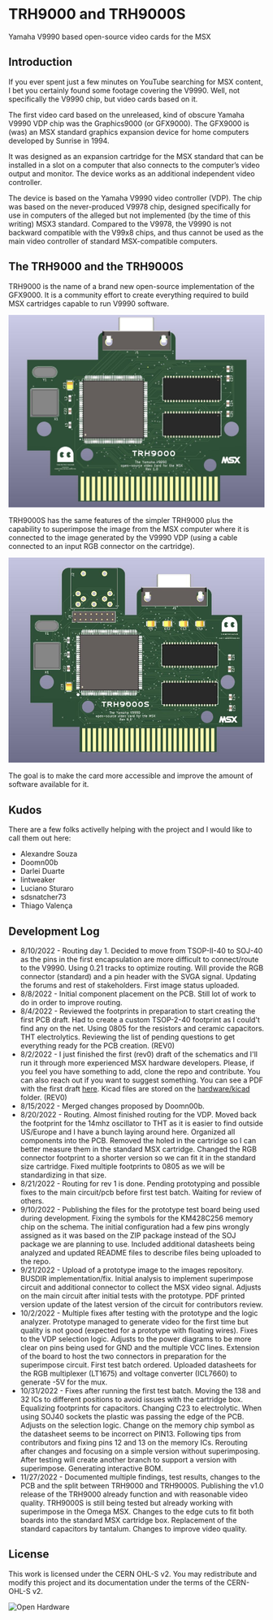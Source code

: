 # TRH9000 and TRH9000S
Yamaha V9990 based open-source video cards for the MSX

## Introduction

If you ever spent just a few minutes on YouTube searching for MSX content, I bet you certainly found some footage covering the V9990. Well, not specifically the V9990 chip, but video cards based on it.

The first video card based on the unreleased, kind of obscure Yamaha V9990 VDP chip was the Graphics9000 (or GFX9000). The GFX9000 is (was) an MSX standard graphics expansion device for home computers developed by Sunrise in 1994.

It was designed as an expansion cartridge for the MSX standard that can be installed in a slot on a computer that also connects to the computer’s video output and monitor. The device works as an additional independent video controller.

The device is based on the Yamaha V9990 video controller (VDP). The chip was based on the never-produced V9978 chip, designed specifically for use in computers of the alleged but not implemented (by the time of this writing) MSX3 standard. Compared to the V9978, the V9990 is not backward compatible with the V99x8 chips, and thus cannot be used as the main video controller of standard MSX-compatible computers.

## The TRH9000 and the TRH9000S

TRH9000 is the name of a brand new open-source implementation of the GFX9000. It is a community effort to create everything required to build MSX cartridges capable to run V9990 software.

![TRH9000](images/TRH9000.jpg)

TRH9000S has the same features of the simpler TRH9000 plus the capability to superimpose the image from the MSX computer where it is connected to the image generated by the V9990 VDP (using a cable connected to an input RGB connector on the cartridge).

![TRH9000S](images/TRH9000S_0.jpg)

The goal is to make the card more accessible and improve the amount of software available for it. 

## Kudos

There are a few folks activelly helping with the project and I would like to call them out here:

* Alexandre Souza
* Doomn00b
* Darlei Duarte
* lintweaker
* Luciano Sturaro
* sdsnatcher73
* Thiago Valença

## Development Log 

* 8/10/2022 - Routing day 1. Decided to move from TSOP-II-40 to SOJ-40 as the pins in the first encapsulation are more difficult to connect/route to the V9990. Using 0.21 tracks to optimize routing. Will provide the RGB connector (standard) and a pin header with the SVGA signal. Updating the forums and rest of stakeholders. First image status uploaded. 
* 8/8/2022 - Initial component placement on the PCB. Still lot of work to do in order to improve routing. 
* 8/4/2022 - Reviewed the footprints in preparation to start creating the first PCB draft. Had to create a custom TSOP-2-40 footprint as I could't find any on the net. Using 0805 for the resistors and ceramic capacitors. THT electrolytics. Reviewing the list of pending questions to get everything ready for the PCB creation. (REV0)
* 8/2/2022 - I just finished the first (rev0) draft of the schematics and I'll run it through more experienced MSX hardware developers. Please, if you feel you have something to add, clone the repo and contribute. You can also reach out if you want to suggest something. You can see a PDF with the first draft [here](Docs/TRH9000_Schema_Revision_0.pdf). Kicad files are stored on the [hardware/kicad](hardware/Kicad/) folder. (REV0)
* 8/15/2022 - Merged changes proposed by Doomn00b. 
* 8/20/2022 - Routing. Almost finished routing for the VDP. Moved back the footprint for the 14mhz oscillator to THT as it is easier to find outside US/Europe and I have a bunch laying around here. Organized all components into the PCB. Removed the holed in the cartridge so I can better measure them in the standard MSX cartridge. Changed the RGB connector footprint to a shorter version so we can fit it in the standard size cartridge. Fixed multiple footprints to 0805 as we will be standardizing in that size. 
* 8/21/2022 - Routing for rev 1 is done. Pending prototyping and possible fixes to the main circuit/pcb before first test batch. Waiting for review of others.
* 9/10/2022 - Publishing the files for the prototype test board being used during development. Fixing the symbols for the KM428C256 memory chip on the schema. The initial configuration had a few pins wrongly assigned as it was based on the ZIP package instead of the SOJ package we are planning to use. Included additional datasheets being analyzed and updated README files to describe files being uploaded to the repo.
* 9/21/2022 - Upload of a prototype image to the images repository. BUSDIR implementation/fix. Initial analysis to implement superimpose circuit and additional connector to collect the MSX video signal. Adjusts on the main circuit after initial tests with the prototype. PDF printed version update of the latest version of the circuit for contributors review. 
* 10/2/2022 - Multiple fixes after testing with the prototype and the logic analyzer. Prototype managed to generate video for the first time but quality is not good (expected for a prototype with floating wires). Fixes to the VDP selection logic. Adjusts to the power diagrams to be more clear on pins being used for GND and the multiple VCC lines. Extension of the board to host the two connectors in preparation for the superimpose circuit. First test batch ordered. Uploaded datasheets for the RGB multiplexer (LT1675) and voltage converter (ICL7660) to generate -5V for the mux. 
* 10/31/2022 - Fixes after running the first test batch. Moving the 138 and 32 ICs to different positions to avoid issues with the cartridge box. Equalizing footprints for capacitors. Changing C23 to electrolytic. When using SOJ40 sockets the plastic was passing the edge of the PCB. Adjusts on the selection logic. Change on the memory chip symbol as the datasheet seems to be incorrect on PIN13. Following tips from contributors and fixing pins 12 and 13 on the memory ICs. Rerouting after changes and focusing on a simple version without superimposing. After testing will create another branch to support a version with superimpose. Generating interactive BOM.  
* 11/27/2022 - Documented multiple findings, test results, changes to the PCB and the split between TRH9000 and TRH9000S. Publishing the v1.0 release of the TRH9000 already function and with reasonable video quality. TRH9000S is still being tested but already working with superimpose in the Omega MSX. Changes to the edge cuts to fit both boards into the standard MSX cartridge box. Replacement of the standard capacitors by tantalum. Changes to improve video quality.   
## License 

This work is licensed under the CERN OHL-S v2. You may redistribute and modify this project and its documentation under the terms of the CERN-OHL-S v2.

![Open Hardware](https://raw.githubusercontent.com/cristianoag/trh9000/main/Images/1024px-Open-source-hardware-logo.svg.png)

